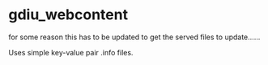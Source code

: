 # gdiu_webcontent

for some reason this has to be updated to get the served files to update......

Uses simple key-value pair .info files.
